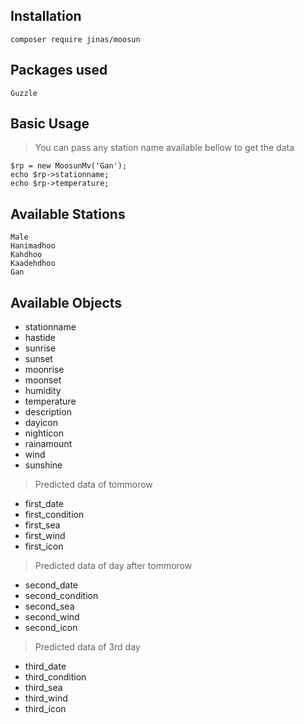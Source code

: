 
## Installation

	composer require jinas/moosun

## Packages used 
```
Guzzle
```    

## Basic Usage
> You can pass any station name available bellow to get the data
```
$rp = new MoosunMv('Gan');
echo $rp->stationname;
echo $rp->temperature;
```    

## Available Stations
```
Male
Hanimadhoo
Kahdhoo
Kaadehdhoo
Gan
```    

## Available Objects
* stationname
* hastide
* sunrise
* sunset
* moonrise
* moonset
* humidity
* temperature
* description
* dayicon
* nighticon
* rainamount
* wind
* sunshine

> Predicted data of tommorow

* first_date
* first_condition
* first_sea
* first_wind
* first_icon

 > Predicted data of day after tommorow

* second_date
* second_condition
* second_sea
* second_wind
* second_icon

> Predicted data of 3rd day

* third_date
* third_condition
* third_sea
* third_wind
* third_icon
